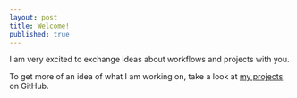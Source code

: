 ```yaml
---
layout: post
title: Welcome!
published: true
---
```


I am very excited to exchange ideas about workflows and projects with you.

To get more of an idea of what I am working on, take a look at [my projects](https://github.com/nickmccarty) on GitHub.
